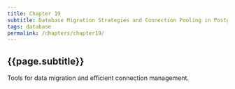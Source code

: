 ```yaml
---
title: Chapter 19
subtitle: Database Migration Strategies and Connection Pooling in PostgreSQL
tags: database
permalink: /chapters/chapter19/
---
```

## {{page.subtitle}}

Tools for data migration and efficient connection management.
